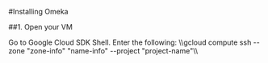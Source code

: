 #Installing Omeka

##1. Open your VM

Go to Google Cloud SDK Shell. Enter the following:
\\\gcloud compute ssh --zone "zone-info" "name-info" --project "project-name"\\\
